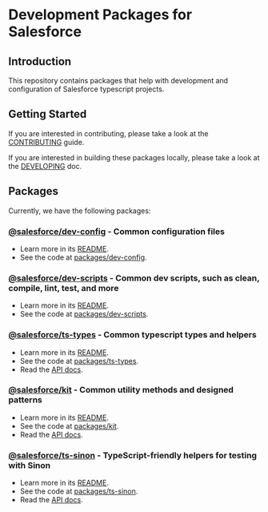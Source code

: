 # Development Packages for Salesforce

## Introduction

This repository contains packages that help with development and configuration of Salesforce typescript projects.

## Getting Started

If you are interested in contributing, please take a look at the [CONTRIBUTING](CONTRIBUTING.md) guide.

If you are interested in building these packages locally, please take a look at the [DEVELOPING](DEVELOPING.md) doc.

## Packages

Currently, we have the following packages:

### [@salesforce/dev-config](https://www.npmjs.com/package/@salesforce/dev-config) - Common configuration files

- Learn more in its [README](packages/dev-config/README.md).
- See the code at [packages/dev-config](packages/dev-config).

### [@salesforce/dev-scripts](https://www.npmjs.com/package/@salesforce/dev-scripts) - Common dev scripts, such as clean, compile, lint, test, and more

- Learn more in its [README](packages/dev-scripts/README.md).
- See the code at [packages/dev-scripts](packages/dev-scripts).

### [@salesforce/ts-types](https://www.npmjs.com/package/@salesforce/ts-types) - Common typescript types and helpers

- Learn more in its [README](packages/ts-types/README.md).
- See the code at [packages/ts-types](packages/ts-types).
- Read the [API docs](https://forcedotcom.github.io/sfdx-dev-packages/ts-types).

### [@salesforce/kit](https://www.npmjs.com/package/@salesforce/kit) - Common utility methods and designed patterns

- Learn more in its [README](packages/kit/README.md).
- See the code at [packages/kit](packages/kit).
- Read the [API docs](https://forcedotcom.github.io/sfdx-dev-packages/kit).

### [@salesforce/ts-sinon](https://www.npmjs.com/package/@salesforce/ts-sinon) - TypeScript-friendly helpers for testing with Sinon

- Learn more in its [README](packages/ts-sinon/README.md).
- See the code at [packages/ts-sinon](packages/ts-sinon).
- Read the [API docs](https://forcedotcom.github.io/sfdx-dev-packages/ts-sinon).

